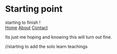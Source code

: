 # Starting point
<!doctype html>
<html>
<head>
     <meta charset="uft-8">
     <title>   this isnt a meme </title>
</head>
    <body> starting to finish !
    <nav>
        <a href="starting-point.html">Home</a>
        <a href="about.html">About</a>
        <a href="contact.html">Contact</a>
    </nav>
    <p> Its just me hoping and knowing this will turn out fine.</p>
    //starting to add the solo learn teachings


   
    
    
   


 </body>
</html>